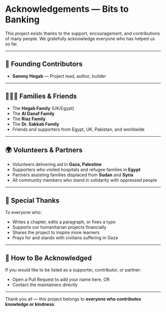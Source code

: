 # Acknowledgements — Bits to Banking

This project exists thanks to the support, encouragement, and contributions of many people.
We gratefully acknowledge everyone who has helped us so far.

---

## 🙏 Founding Contributors

- **Sammy Hegab** — Project lead, author, builder

---

## 👨‍👩‍👧 Families & Friends

- The **Hegab Family** (UK/Egypt)
- The **Al Danaf Family**
- The **Riaz Family**
- The **Dr. Sakkab Family**
- Friends and supporters from Egypt, UK, Pakistan, and worldwide

---

## 🌍 Volunteers & Partners

- Volunteers delivering aid in **Gaza, Palestine**
- Supporters who visited hospitals and refugee families in **Egypt**
- Partners assisting families displaced from **Sudan** and **Syria**
- All community members who stand in solidarity with oppressed people

---

## 💙 Special Thanks

To everyone who:
- Writes a chapter, edits a paragraph, or fixes a typo
- Supports our humanitarian projects financially
- Shares the project to inspire more learners
- Prays for and stands with civilians suffering in Gaza

---

## 🤝 How to Be Acknowledged

If you would like to be listed as a supporter, contributor, or partner:
- Open a Pull Request to add your name here, OR
- Contact the maintainers directly

---

Thank you all — this project belongs to **everyone who contributes knowledge or kindness**.
